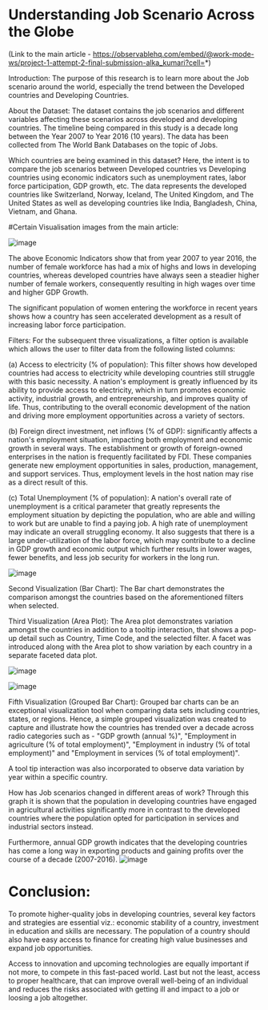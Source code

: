 # Understanding Job Scenario Across the Globe
(Link to the main article - https://observablehq.com/embed/@work-mode-ws/project-1-attempt-2-final-submission-alka_kumari?cell=*)

Introduction: The purpose of this research is to learn more about the Job scenario around the world, especially the trend between the Developed countries and Developing Countries.

About the Dataset: The dataset contains the job scenarios and different variables affecting these scenarios across developed and developing countries. The timeline being compared in this study is a decade long between the Year 2007 to Year 2016 (10 years). The data has been collected from The World Bank Databases on the topic of Jobs.

Which countries are being examined in this dataset? Here, the intent is to compare the job scenarios between Developed countries vs Developing countries using economic indicators such as unemployment rates, labor force participation, GDP growth, etc. The data represents the developed countries like Switzerland, Norway, Iceland, The United Kingdom, and The United States as well as developing countries like India, Bangladesh, China, Vietnam, and Ghana.

#Certain Visualisation images from the main article:

![image](https://github.com/user-attachments/assets/69e682b7-b3f9-4be6-864f-a111aa9c7a7d)

The above Economic Indicators show that from year 2007 to year 2016, the number of female workforce has had a mix of highs and lows in developing countries, whereas developed countries have always seen a steadier higher number of female workers, consequently resulting in high wages over time and higher GDP Growth.

The significant population of women entering the workforce in recent years shows how a country has seen accelerated development as a result of increasing labor force participation.

Filters:
For the subsequent three visualizations, a filter option is available which allows the user to filter data from the following listed columns:

(a) Access to electricity (% of population): This filter shows how developed countries had access to electricity while developing countries still struggle with this basic necessity. A nation's employment is greatly influenced by its ability to provide access to electricity, which in turn promotes economic activity, industrial growth, and entrepreneurship, and improves quality of life. Thus, contributing to the overall economic development of the nation and driving more employment opportunities across a variety of sectors.

(b) Foreign direct investment, net inflows (% of GDP): significantly affects a nation's employment situation, impacting both employment and economic growth in several ways. The establishment or growth of foreign-owned enterprises in the nation is frequently facilitated by FDI. These companies generate new employment opportunities in sales, production, management, and support services. Thus, employment levels in the host nation may rise as a direct result of this.

(c) Total Unemployment (% of population): A nation's overall rate of unemployment is a critical parameter that greatly represents the employment situation by depicting the population, who are able and willing to work but are unable to find a paying job. A high rate of unemployment may indicate an overall struggling economy. It also suggests that there is a large under-utilization of the labor force, which may contribute to a decline in GDP growth and economic output which further results in lower wages, fewer benefits, and less job security for workers in the long run.

![image](https://github.com/user-attachments/assets/84b25f22-a38e-4f6b-8925-948388955c97)

Second Visualization (Bar Chart):
The Bar chart demonstrates the comparison amongst the countries based on the aforementioned filters when selected.

Third Visualization (Area Plot):
The Area plot demonstrates variation amongst the countries in addition to a tooltip interaction, that shows a pop-up detail such as Country, Time Code, and the selected filter. A facet was introduced along with the Area plot to show variation by each country in a separate faceted data plot.

![image](https://github.com/user-attachments/assets/2a1b0139-86bd-4fa4-95fa-97bb1e324b37)

![image](https://github.com/user-attachments/assets/2d9b7deb-d3f4-4c9d-b117-a27cea9ce308)

Fifth Visualization (Grouped Bar Chart):
Grouped bar charts can be an exceptional visualization tool when comparing data sets including countries, states, or regions. Hence, a simple grouped visualization was created to capture and illustrate how the countries has trended over a decade across radio categories such as - "GDP growth (annual %)", "Employment in agriculture (% of total employment)", "Employment in industry (% of total employment)" and "Employment in services (% of total employment)".

A tool tip interaction was also incorporated to observe data variation by year within a specific country.

How has Job scenarios changed in different areas of work? Through this graph it is shown that the population in developing countries have engaged in agricultural activities significantly more in contrast to the developed countries where the population opted for participation in services and industrial sectors instead.

Furthermore, annual GDP growth indicates that the developing countries has come a long way in exporting products and gaining profits over the course of a decade (2007-2016).
![image](https://github.com/user-attachments/assets/dae78103-a864-4ec0-8e48-4368631937df)

# Conclusion:
To promote higher-quality jobs in developing countries, several key factors and strategies are essential viz.: economic stability of a country, investment in education and skills are necessary. The population of a country should also have easy access to finance for creating high value businesses and expand job opportunities.

Access to innovation and upcoming technologies are equally important if not more, to compete in this fast-paced world. Last but not the least, access to proper healthcare, that can improve overall well-being of an individual and reduces the risks associated with getting ill and impact to a job or loosing a job altogether.



